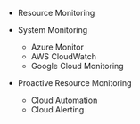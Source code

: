- Resource Monitoring
- System Monitoring
	- Azure Monitor
	- AWS CloudWatch
	- Google Cloud Monitoring

- Proactive Resource Monitoring
	- Cloud Automation
	- Cloud Alerting